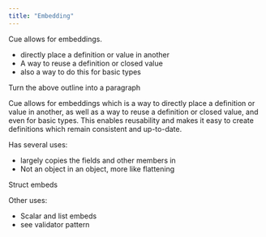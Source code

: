 ```yaml
---
title: "Embedding"
---
```


Cue allows for embeddings.

- directly place a definition or value in another
- A way to reuse a definition or closed value
- also a way to do this for basic types

Turn the above outline into a paragraph

Cue allows for embeddings which is a way to directly place a definition or value in another,
as well as a way to reuse a definition or closed value, and even for basic types.
This enables reusability and makes it easy to create definitions which remain consistent and up-to-date.





Has several uses:

- largely copies the fields and other members in
- Not an object in an object, more like flattening

Struct embeds

Other uses:

- Scalar and list embeds
- see validator pattern

